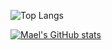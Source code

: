 ![Top Langs](https://github-readme-stats.vercel.app/api/top-langs/?username=goujonmael&layout=compact&hide=Ada)

[![Mael's GitHub stats](https://github-readme-stats.vercel.app/api?username=goujonmael)](https://github.com/anuraghazra/github-readme-stats)
